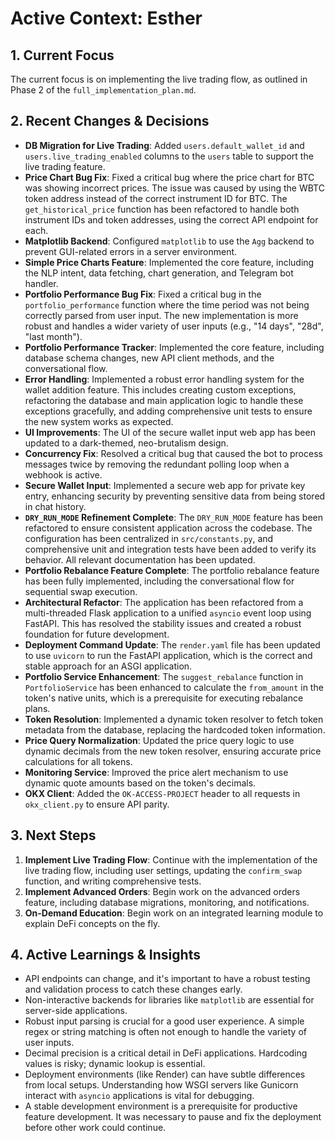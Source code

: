 # Active Context: Esther

## 1. Current Focus
The current focus is on implementing the live trading flow, as outlined in Phase 2 of the `full_implementation_plan.md`.

## 2. Recent Changes & Decisions
- **DB Migration for Live Trading**: Added `users.default_wallet_id` and `users.live_trading_enabled` columns to the `users` table to support the live trading feature.
- **Price Chart Bug Fix**: Fixed a critical bug where the price chart for BTC was showing incorrect prices. The issue was caused by using the WBTC token address instead of the correct instrument ID for BTC. The `get_historical_price` function has been refactored to handle both instrument IDs and token addresses, using the correct API endpoint for each.
- **Matplotlib Backend**: Configured `matplotlib` to use the `Agg` backend to prevent GUI-related errors in a server environment.
- **Simple Price Charts Feature**: Implemented the core feature, including the NLP intent, data fetching, chart generation, and Telegram bot handler.
- **Portfolio Performance Bug Fix**: Fixed a critical bug in the `portfolio_performance` function where the time period was not being correctly parsed from user input. The new implementation is more robust and handles a wider variety of user inputs (e.g., "14 days", "28d", "last month").
- **Portfolio Performance Tracker**: Implemented the core feature, including database schema changes, new API client methods, and the conversational flow.
- **Error Handling**: Implemented a robust error handling system for the wallet addition feature. This includes creating custom exceptions, refactoring the database and main application logic to handle these exceptions gracefully, and adding comprehensive unit tests to ensure the new system works as expected.
- **UI Improvements**: The UI of the secure wallet input web app has been updated to a dark-themed, neo-brutalism design.
- **Concurrency Fix**: Resolved a critical bug that caused the bot to process messages twice by removing the redundant polling loop when a webhook is active.
- **Secure Wallet Input**: Implemented a secure web app for private key entry, enhancing security by preventing sensitive data from being stored in chat history.
- **`DRY_RUN_MODE` Refinement Complete**: The `DRY_RUN_MODE` feature has been refactored to ensure consistent application across the codebase. The configuration has been centralized in `src/constants.py`, and comprehensive unit and integration tests have been added to verify its behavior. All relevant documentation has been updated.
- **Portfolio Rebalance Feature Complete**: The portfolio rebalance feature has been fully implemented, including the conversational flow for sequential swap execution.
- **Architectural Refactor**: The application has been refactored from a multi-threaded Flask application to a unified `asyncio` event loop using FastAPI. This has resolved the stability issues and created a robust foundation for future development.
- **Deployment Command Update**: The `render.yaml` file has been updated to use `uvicorn` to run the FastAPI application, which is the correct and stable approach for an ASGI application.
- **Portfolio Service Enhancement**: The `suggest_rebalance` function in `PortfolioService` has been enhanced to calculate the `from_amount` in the token's native units, which is a prerequisite for executing rebalance plans.
- **Token Resolution**: Implemented a dynamic token resolver to fetch token metadata from the database, replacing the hardcoded token information.
- **Price Query Normalization**: Updated the price query logic to use dynamic decimals from the new token resolver, ensuring accurate price calculations for all tokens.
- **Monitoring Service**: Improved the price alert mechanism to use dynamic quote amounts based on the token's decimals.
- **OKX Client**: Added the `OK-ACCESS-PROJECT` header to all requests in `okx_client.py` to ensure API parity.

## 3. Next Steps
1.  **Implement Live Trading Flow**: Continue with the implementation of the live trading flow, including user settings, updating the `confirm_swap` function, and writing comprehensive tests.
2.  **Implement Advanced Orders**: Begin work on the advanced orders feature, including database migrations, monitoring, and notifications.
3.  **On-Demand Education**: Begin work on an integrated learning module to explain DeFi concepts on the fly.

## 4. Active Learnings & Insights
- API endpoints can change, and it's important to have a robust testing and validation process to catch these changes early.
- Non-interactive backends for libraries like `matplotlib` are essential for server-side applications.
- Robust input parsing is crucial for a good user experience. A simple regex or string matching is often not enough to handle the variety of user inputs.
- Decimal precision is a critical detail in DeFi applications. Hardcoding values is risky; dynamic lookup is essential.
- Deployment environments (like Render) can have subtle differences from local setups. Understanding how WSGI servers like Gunicorn interact with `asyncio` applications is vital for debugging.
- A stable development environment is a prerequisite for productive feature development. It was necessary to pause and fix the deployment before other work could continue.
